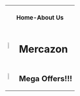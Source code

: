 <!DOCTYPE html>
<html>
<head>
	<meta charset="utf-8">
	<meta name="viewport" content="width=device-width, initial-scale=1">
	
</head>
<body>
	<table width="100%">
	<tr>
		<td align="center" colspan="5" rowspan="1"><h3>Home-About Us</h3></td>
	</tr>
	<tr>
		<td colspan="1" rowspan="1"><img src="vaca.jpg" width="20%"></td>
		<td align="left"><h1 colspan="5">Mercazon</h1></td>
	</tr>
	<tr>
		<td><img src="shoes.png" width="25%"></td>
		<td><h2>Mega Offers!!!</h2></td>
	</tr>
  </table>
</body>
</html>
